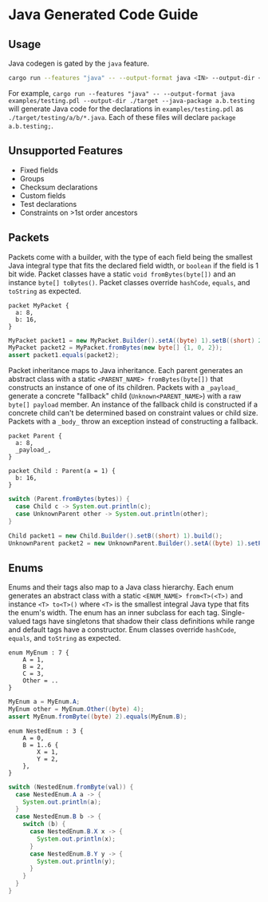 # Java Generated Code Guide

## Usage

Java codegen is gated by the `java` feature.

```bash
cargo run --features "java" -- --output-format java <IN> --output-dir <OUT> --java-package <PACKAGE>
```

For example, `cargo run --features "java" -- --output-format java examples/testing.pdl --output-dir ./target --java-package a.b.testing` will generate Java code for the declarations in `examples/testing.pdl` as `./target/testing/a/b/*.java`. Each of these files will declare `package a.b.testing;`.

## Unsupported Features

- Fixed fields
- Groups
- Checksum declarations
- Custom fields
- Test declarations
- Constraints on >1st order ancestors

## Packets

Packets come with a builder, with the type of each field being the smallest Java integral type that fits the declared field width, or `boolean` if the field is 1 bit wide. Packet classes have a static `void fromBytes(byte[])` and an instance `byte[] toBytes()`. Packet classes override `hashCode`, `equals`, and `toString` as expected.

```
packet MyPacket {
  a: 8,
  b: 16,
}
```

```java
MyPacket packet1 = new MyPacket.Builder().setA((byte) 1).setB((short) 2).build();
MyPacket packet2 = MyPacket.fromBytes(new byte[] {1, 0, 2});
assert packet1.equals(packet2);
```

Packet inheritance maps to Java inheritance. Each parent generates an abstract class with a static `<PARENT_NAME> fromBytes(byte[])` that constructs an instance of one of its children. Packets with a `_payload_` generate a concrete "fallback" child (`Unknown<PARENT_NAME>`) with a raw `byte[] payload` member. An instance of the fallback child is constructed if a concrete child can't be determined based on constraint values or child size. Packets with a `_body_` throw an exception instead of constructing a fallback.

```
packet Parent {
  a: 8,
  _payload_,
}

packet Child : Parent(a = 1) {
  b: 16,
}
```

```java
switch (Parent.fromBytes(bytes)) {
  case Child c -> System.out.println(c);
  case UnknownParent other -> System.out.println(other);
}
```

```java
Child packet1 = new Child.Builder().setB((short) 1).build();
UnknownParent packet2 = new UnknownParent.Builder().setA((byte) 1).setPayload(new byte[] {2, 3}).build();
```

## Enums

Enums and their tags also map to a Java class hierarchy. Each enum generates an abstract class with a static `<ENUM_NAME> from<T>(<T>)` and instance `<T> to<T>()` where `<T>` is the smallest integral Java type that fits the enum's width. The enum has an inner subclass for each tag. Single-valued tags have singletons that shadow their class definitions while range and default tags have a constructor. Enum classes override `hashCode`, `equals`, and `toString` as expected.

```
enum MyEnum : 7 {
    A = 1,
    B = 2,
    C = 3,
    Other = ..
}
```

```java
MyEnum a = MyEnum.A;
MyEnum other = MyEnum.Other((byte) 4);
assert MyEnum.fromByte((byte) 2).equals(MyEnum.B);
```

```
enum NestedEnum : 3 {
    A = 0,
    B = 1..6 {
        X = 1,
        Y = 2,
    },
}
```

```java
switch (NestedEnum.fromByte(val)) {
  case NestedEnum.A a -> {
    System.out.println(a);
  }
  case NestedEnum.B b -> {
    switch (b) {
      case NestedEnum.B.X x -> {
        System.out.println(x);
      }
      case NestedEnum.B.Y y -> {
        System.out.println(y);
      }
    }
  }
}
```

